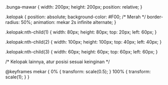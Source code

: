 <div class="bunga-mawar"></div>
.bunga-mawar {
  width: 200px;
  height: 200px;
  position: relative;
}

.kelopak {
  position: absolute;
  background-color: #F00; /* Merah */
  border-radius: 50%;
  animation: mekar 2s infinite alternate;
}

.kelopak:nth-child(1) {
  width: 80px;
  height: 80px;
  top: 20px;
  left: 60px;
}

.kelopak:nth-child(2) {
  width: 100px;
  height: 100px;
  top: 40px;
  left: 40px;
}

.kelopak:nth-child(3) {
  width: 60px;
  height: 60px;
  top: 60px;
  left: 60px;
}

/* Kelopak lainnya, atur posisi sesuai keinginan */

@keyframes mekar {
  0% {
    transform: scale(0.5);
  }
  100% {
    transform: scale(1);
  }
}
